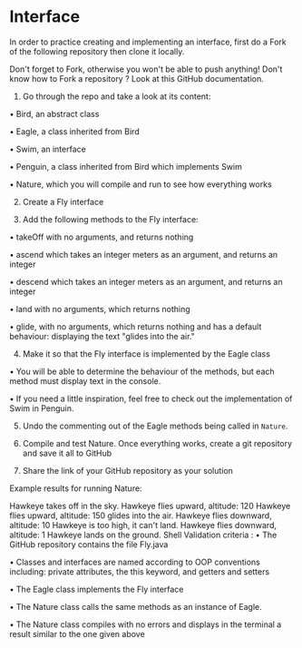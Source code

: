 # Interface

In order to practice creating and implementing an interface, first do a Fork of the following repository then clone it locally.

Don't forget to Fork, otherwise you won't be able to push anything! Don't know how to Fork a repository ? Look at this GitHub documentation.

1. Go through the repo and take a look at its content:

•
Bird, an abstract class

•
Eagle, a class inherited from Bird   

•
Swim, an interface    

•
Penguin, a class inherited from Bird which implements Swim   

•
Nature, which you will compile and run to see how everything works

2. Create a Fly interface

3. Add the following methods to the Fly interface:

•
takeOff with no arguments, and returns nothing    

•
ascend which takes an integer meters as an argument, and returns an integer    

•
descend which takes an integer meters as an argument, and returns an integer    

•
land with no arguments, which returns nothing    

•
glide, with no arguments, which returns nothing and has a default behaviour: displaying the text "glides into the air."

4. Make it so that the Fly interface is implemented by the Eagle class

•
You will be able to determine the behaviour of the methods, but each method must display text in the console.    

•
If you need a little inspiration, feel free to check out the implementation of Swim in Penguin.

5. Undo the commenting out of the Eagle methods being called in `Nature`.

6. Compile and test Nature. Once everything works, create a git repository and save it all to GitHub

7. Share the link of your GitHub repository as your solution

Example results for running Nature:

Hawkeye takes off in the sky.
Hawkeye flies upward, altitude: 120
Hawkeye flies upward, altitude: 150
glides into the air.
Hawkeye flies downward, altitude: 10
Hawkeye is too high, it can't land.
Hawkeye flies downward, altitude: 1
Hawkeye lands on the ground.
Shell
Validation criteria :
•
The GitHub repository contains the file Fly.java

•
Classes and interfaces are named according to OOP conventions including: private attributes, the this keyword, and getters and setters

•
The Eagle class implements the Fly interface

•
The Nature class calls the same methods as an instance of Eagle.

•
The Nature class compiles with no errors and displays in the terminal a result similar to the one given above